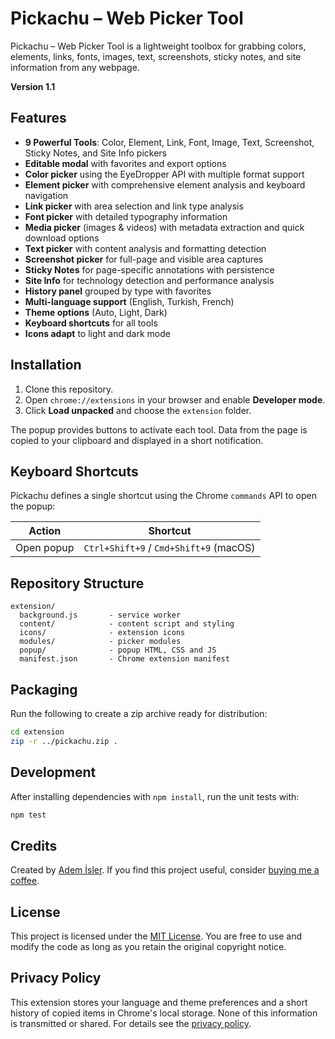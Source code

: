 # Pickachu – Web Picker Tool

Pickachu – Web Picker Tool is a lightweight toolbox for grabbing colors, elements, links, fonts, images, text, screenshots, sticky notes, and site information from any webpage.

**Version 1.1**

## Features
- **9 Powerful Tools**: Color, Element, Link, Font, Image, Text, Screenshot, Sticky Notes, and Site Info pickers
- **Editable modal** with favorites and export options
- **Color picker** using the EyeDropper API with multiple format support
- **Element picker** with comprehensive element analysis and keyboard navigation
- **Link picker** with area selection and link type analysis
- **Font picker** with detailed typography information
- **Media picker** (images & videos) with metadata extraction and quick download options
- **Text picker** with content analysis and formatting detection
- **Screenshot picker** for full-page and visible area captures
- **Sticky Notes** for page-specific annotations with persistence
- **Site Info** for technology detection and performance analysis
- **History panel** grouped by type with favorites
- **Multi-language support** (English, Turkish, French)
- **Theme options** (Auto, Light, Dark)
- **Keyboard shortcuts** for all tools
- **Icons adapt** to light and dark mode

## Installation
1. Clone this repository.
2. Open `chrome://extensions` in your browser and enable **Developer mode**.
3. Click **Load unpacked** and choose the `extension` folder.

The popup provides buttons to activate each tool. Data from the page is copied to your
clipboard and displayed in a short notification.

## Keyboard Shortcuts
Pickachu defines a single shortcut using the Chrome `commands` API to open the popup:

| Action | Shortcut |
| ------ | -------- |
| Open popup | `Ctrl+Shift+9` / `Cmd+Shift+9` (macOS) |

## Repository Structure
```
extension/
  background.js       - service worker
  content/            - content script and styling
  icons/              - extension icons
  modules/            - picker modules
  popup/              - popup HTML, CSS and JS
  manifest.json       - Chrome extension manifest
```

## Packaging
Run the following to create a zip archive ready for distribution:
```bash
cd extension
zip -r ../pickachu.zip .
```

## Development
After installing dependencies with `npm install`, run the unit tests with:
```bash
npm test
```

## Credits
Created by [Adem İsler](https://ademisler.com/). If you find this project useful,
consider [buying me a coffee](https://buymeacoffee.com/ademisler).


## License

This project is licensed under the [MIT License](LICENSE). You are free to use and modify the code as long as you retain the original copyright notice.

## Privacy Policy

This extension stores your language and theme preferences and a short history of copied items in Chrome's local storage. None of this information is transmitted or shared. For details see the [privacy policy](PRIVACY_POLICY.md).

